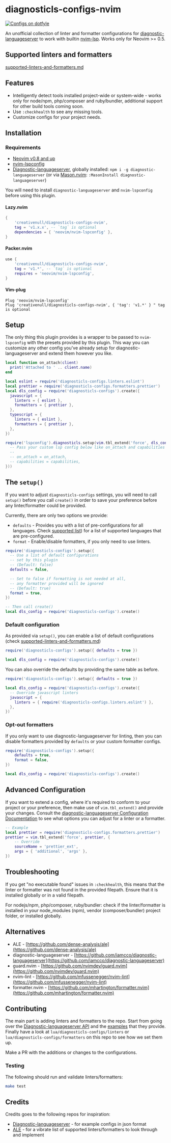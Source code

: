 # diagnosticls-configs-nvim

<a href="https://dotfyle.com/plugins/creativenull/diagnosticls-configs-nvim">
  <img src="https://dotfyle.com/plugins/creativenull/diagnosticls-configs-nvim/shield"
  alt="Configs on dotfyle">
</a>

An unofficial collection of linter and formatter configurations for [diagnostic-languageserver][dls] to work with
builtin [nvim-lsp][lsp]. Works only for Neovim >= 0.5.

## Supported linters and formatters

[supported-linters-and-formatters.md](supported-linters-and-formatters.md)

## Features

+ Intelligently detect tools installed project-wide or system-wide - works only for node/npm, php/composer and
  ruby/bundler, additional support for other build tools coming soon.
+ Use `:checkhealth` to see any missing tools.
+ Customize configs for your project needs.

## Installation
### Requirements

+ [Neovim v0.8 and up][neovim]
+ [nvim-lspconfig][lspconfig]
+ [Diagnostic-languageserver][dls], globally installed: `npm i -g diagnostic-languageserver` (or via [Mason.nvim][mason]: `:MasonInstall diagnostic-languageserver`)

You will need to install `diagnostic-languageserver` and `nvim-lspconfig` before using this plugin.

#### Lazy.nvim

```lua
{
    'creativenull/diagnosticls-configs-nvim',
    tag = 'v1.x.x', -- `tag` is optional
    dependencies = { 'neovim/nvim-lspconfig' },
}
```

#### Packer.nvim

```lua
use {
    'creativenull/diagnosticls-configs-nvim',
    tag = 'v1.*', -- `tag` is optional
    requires = 'neovim/nvim-lspconfig',
}
```

#### Vim-plug

```vim
Plug 'neovim/nvim-lspconfig'
Plug 'creativenull/diagnosticls-configs-nvim', { 'tag': 'v1.*' } " tag is optional
```

## Setup

The only thing this plugin provides is a wrapper to be passed to `nvim-lspconfig` with the presets provided by this
plugin. This way you can customize any other config you've already setup for diagnostic-languageserver and extend them
however you like.

```lua
local function on_attach(client)
  print('Attached to ' .. client.name)
end

local eslint = require('diagnosticls-configs.linters.eslint')
local prettier = require('diagnosticls-configs.formatters.prettier')
local dls_config = require('diagnosticls-configs').create({
  javascript = {
    linters = { eslint },
    formatters = { prettier },
  },
  typescript = {
    linters = { eslint },
    formatters = { prettier },
  },
})

require('lspconfig').diagnosticls.setup(vim.tbl_extend('force', dls_config, {
  -- Pass your custom lsp config below like on_attach and capabilities
  --
  -- on_attach = on_attach,
  -- capabilities = capabilities,
}))
```

## The `setup()`

If you want to adjust `diagnosticls-configs` settings, you will need to call `setup()` before you call `create()` in
order to save your preference before any linter/formatter could be provided.

Currently, there are only two options we provide:

- `defaults` - Provides you with a list of pre-configurations for all languages.
  Check [supported list](supported-linters-and-formatters.md)) for a list of supported languages that are
  pre-configured.
- `format` - Enable/disable formatters, if you only need to use linters.

```lua
require('diagnosticls-configs').setup({
  -- Use a list of default configurations
  -- set by this plugin
  -- (Default: false)
  defaults = false,

  -- Set to false if formatting is not needed at all,
  -- any formatter provided will be ignored
  -- (Default: true)
  format = true,
})

-- Then call create()
local dls_config = require('diagnosticls-configs').create()
```

### Default configuration

As provided via `setup()`, you can enable a list of default configurations (check [supported-linters-and-formatters.md](supported-linters-and-formatters.md))

```lua
require('diagnosticls-configs').setup({ defaults = true })

local dls_config = require('diagnosticls-configs').create()
```

You can also override the defaults by providing the same table as before.

```lua
require('diagnosticls-configs').setup({ defaults = true })

local dls_config = require('diagnosticls-configs').create({
  -- Override javascript linters
  javascript = {
    linters = { require('diagnosticls-configs.linters.eslint') },
  },
})
```

### Opt-out formatters

If you only want to use diagnostic-languageserver for linting, then you can disable formatters provided by `defaults`
or your custom formatter configs.

```lua
require('diagnosticls-configs').setup({
    defaults = true,
    format = false,
})

local dls_config = require('diagnosticls-configs').create()
```

## Advanced Configuration

If you want to extend a config, where it's required to conform to your project or your preference, then make use of
`vim.tbl_extend()` and provide your changes. Consult the [diagnostic-languageserver Configuration Documentation](https://github.com/iamcco/diagnostic-languageserver#config--document)
to see what options you can adjust for a linter or a formatter.

```lua
-- Example
local prettier = require('diagnosticls-configs.formatters.prettier')
prettier = vim.tbl_extend('force', prettier, {
    -- Override
    sourceName = 'prettier_ext',
    args = { 'additional', 'args' },
})
```

## Troubleshooting

If you get "no executable found" issues in `:checkhealth`, this means that the
linter or formatter was not found in the provided filepath. Ensure that it is
installed globally or in a valid filepath.

For nodejs/npm, php/composer, ruby/bundler: check if the linter/formatter
is installed in your node\_modules (npm), vendor (composer/bundler) project
folder, or installed globally.

## Alternatives

- ALE - [https://github.com/dense-analysis/ale](https://github.com/dense-analysis/ale)
- diagnostic-languageserver - [https://github.com/iamcco/diagnostic-languageserver](https://github.com/iamcco/diagnostic-languageserver)
- guard.nvim - [https://github.com/nvimdev/guard.nvim](https://github.com/nvimdev/guard.nvim)
- nvim-lint - [https://github.com/mfussenegger/nvim-lint](https://github.com/mfussenegger/nvim-lint)
- formatter.nvim - [https://github.com/mhartington/formatter.nvim](https://github.com/mhartington/formatter.nvim)

## Contributing

The main part is adding linters and formatters to the repo. Start from going over the
[Diagnostic-languageserver API][dls-setup] and the [examples][dls-wiki] that they provide. Finally have a look at
`lua/diagnosticls-configs/linters` or `lua/diagnosticls-configs/formatters` on this repo to see how we set them up.

Make a PR with the additions or changes to the configurations.

### Testing

The following should run and validate linters/formatters:

```sh
make test
```

## Credits

Credits goes to the following repos for inspiration:

+ [Diagnostic-languageserver](https://github.com/iamcco/diagnostic-languageserver) - for example configs in json format
+ [ALE](https://github.com/dense-analysis/ale) - for a vibrate list of supported linters/formatters to look through and implement

[dls]: https://github.com/iamcco/diagnostic-languageserver
[dls-setup]: https://github.com/iamcco/diagnostic-languageserver#config--document
[dls-wiki]: https://github.com/iamcco/diagnostic-languageserver/wiki
[lsp]: https://neovim.io/doc/user/lsp.html
[lspconfig]: https://github.com/neovim/nvim-lspconfig
[neovim]: https://github.com/neovim/neovim
[mason]: https://github.com/williamboman/mason.nvim
